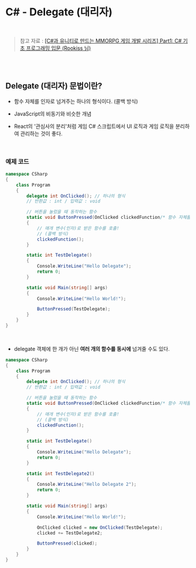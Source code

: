 # C# - Delegate (대리자)

<br/>

> 참고 자료 : <a href="https://www.inflearn.com/course/%EC%9C%A0%EB%8B%88%ED%8B%B0-mmorpg-%EA%B0%9C%EB%B0%9C-part1">[C#과 유니티로 만드는 MMORPG 게임 개발 시리즈] Part1: C# 기초 프로그래밍 입문 (Rookiss 님)</a>

<br/><br/>

## Delegate (대리자) 문법이란?

- 함수 자체를 인자로 넘겨주는 하나의 형식이다. (콜백 방식)

- JavaScript의 비동기와 비슷한 개념

- React의 '관심사의 분리'처럼 게임 C# 스크립트에서 UI 로직과 게임 로직을 분리하여 관리하는 것이 좋다.

<br/>

### 예제 코드

```c#
namespace CSharp
{
    class Program
    {
        delegate int OnClicked(); // 하나의 형식
        // 반환값 : int / 입력값 : void

        // 버튼을 눌렀을 때 동작하는 함수
        static void ButtonPressed(OnClicked clickedFunction/* 함수 자체를 인자로 넘겨줌 */)
        {
            // 매개 변수(인자)로 받은 함수를 호출!
            // (콜백 방식)
            clickedFunction();
        }

        static int TestDelegate()
        {
            Console.WriteLine("Hello Delegate");
            return 0;
        }

        static void Main(string[] args)
        {
            Console.WriteLine("Hello World!");

            ButtonPressed(TestDelegate);
        }
    }
}
```

<br/>

- delegate 객체에 한 개가 아닌 <strong>여러 개의 함수를 동시에</strong> 넘겨줄 수도 있다.

```c#
namespace CSharp
{
    class Program
    {
        delegate int OnClicked(); // 하나의 형식
        // 반환값 : int / 입력값 : void

        // 버튼을 눌렀을 때 동작하는 함수
        static void ButtonPressed(OnClicked clickedFunction/* 함수 자체를 인자로 넘겨줌 */)
        {
            // 매개 변수(인자)로 받은 함수를 호출!
            // (콜백 방식)
            clickedFunction();
        }

        static int TestDelegate()
        {
            Console.WriteLine("Hello Delegate");
            return 0;
        }

        static int TestDelegate2()
        {
            Console.WriteLine("Hello Delegate 2");
            return 0;
        }

        static void Main(string[] args)
        {
            Console.WriteLine("Hello World!");

            OnClicked clicked = new OnClicked(TestDelegate);
            clicked += TestDelegate2;

            ButtonPressed(clicked);
        }
    }
}
```
